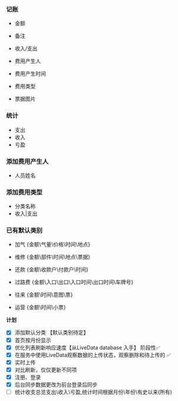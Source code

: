 ### 记账

- 金额

- 备注

- 收入/支出

- 费用产生人

- 费用产生时间

- 费用类型

- 票据图片

### 统计

- 支出
- 收入
- 亏盈

### 添加费用产生人

- 人员姓名

### 添加费用类型

- 分类名称
- 收入|支出

### 已有默认类别


- 加气 {金额\气量\价格\时间\地点}

- 维修 {金额\部件\时间\地点\票据}

- 还款 {金额\收款户\付款户\时间}

- 过路费 {金额\入口\出口\入口时间\出口时间\车牌号}

- 往来 {金额\时间\意图\票}

- 运营 {金额\时间\小票}

**计划**

- [x] 添加默认分类 【默认类别待定】 
- [x] 首页按月份显示 
- [x] 优化列表刷新响应速度【从LiveData database 入手】 阶段性✅
- [x] 在服务中使用LiveData观察数据的上传状态，观察删除和待上传的 ✅
- [x] 实时上传 
- [x] 对比刷新，仅仅更新不同项 
- [x] 注册、登录 
- [x] 后台同步数据更改为前台登录后同步
- [ ] 统计收支总览支出\收入\亏盈,统计时间根据月份\年份\有史以来(所有)
